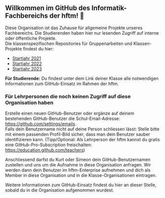 ## Willkommen im GitHub des Informatik-Fachbereichs der hftm!  👋
Diese Organisation ist das Zuhause für allgemeine Projekte unseres Fachbereichs. Die Studierenden haben hier nur lesenden Zugriff auf interne oder öffentliche Projekte.  
Die klassenspezifischen Repositories für Gruppenarbeiten und Klassen-Projekte findest du hier:  
- [Startjahr 2021](https://github.com/hftm-in2021)  
- [Startjahr 2022](https://github.com/hftm-in2022)  
- [Startjahr 2023](https://github.com/hftm-in2023)  

**Für Studierende:** Du findest unter dem Link deiner Klasse alle notwendigen Informationen zum GitHub-Einsatz im Rahmen der hftm.

### Für Lehrpersonen die noch keinen Zugriff auf diese Organisation haben
Erstelle einen neuen GitHub-Benutzer oder ergänze auf deinem bestehenden GitHub-Benutzer die Schul-Email-Adresse: https://github.com/settings/emails.  
Falls dein Benutzername nicht auf deine Person schliessen lässt: Stelle bitte mit einem passenden Profil-Bild sicher, dass man dein Benutzer sauber identifizieren kann.
(Tipp/Optional: Als Lehrperson der hftm kannst du gratis eine GitHub-Pro-Subscription freischalten: https://education.github.com/teachers)  
  
Anschliessend darfst du Kurt oder Simeon dein GitHub-Benutzernamen zustellen und uns um die Aufnahme in diese Organisation anfragen.
Wir werden dann dein Benutzer im hftm-Enterprise aufnehmen und dich als Member in diese Organisation und in die Klasse-Organisationen eintragen.  

Weitere Informationen zum GitHub-Einsatz findest du hier an dieser Stelle, sobald du in die Organisation aufgenommen wurdest.
  
